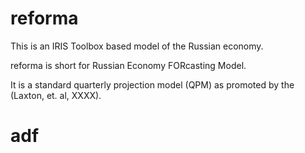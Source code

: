 # reforma
This is an IRIS Toolbox based model of the Russian economy.

reforma is short for Russian Economy FORcasting Model.

It is a standard quarterly projection model (QPM) as promoted by the (Laxton, et. al, XXXX).


# adf 
